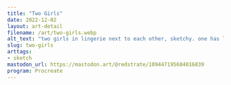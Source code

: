 ```yaml
---
title: "Two Girls"
date: 2022-12-02
layout: art-detail
filename: /art/two-girls.webp
alt_text: "two girls in lingerie next to each other, sketchy. one has long hair and the other one has short hair"
slug: two-girls
arttags:
- sketch
mastodon_url: https://mastodon.art/@redstrate/109447195684016839
program: Procreate
---
```

